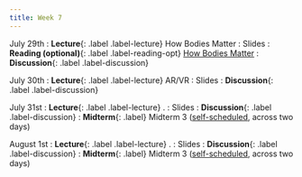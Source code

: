 ```yaml
---
title: Week 7
---
```


<!-- prettier-ignore-start -->

July 29th
: **Lecture**{: .label .label-lecture} How Bodies Matter
  : Slides
: **Reading (optional)**{: .label .label-reading-opt} [How Bodies Matter](https://hci.stanford.edu/publications/2006/HowBodiesMatter-DIS2006.pdf)
: **Discussion**{: .label .label-discussion} 

July 30th
: **Lecture**{: .label .label-lecture} AR/VR
  : Slides
: **Discussion**{: .label .label-discussion}

July 31st
: **Lecture**{: .label .label-lecture} .
  : Slides
: **Discussion**{: .label .label-discussion}
: **Midterm**{: .label} Midterm 3 ([self-scheduled](https://us.prairietest.com/), across two days)

August 1st
: **Lecture**{: .label .label-lecture} .
  : Slides
: **Discussion**{: .label .label-discussion}
: **Midterm**{: .label} Midterm 3 ([self-scheduled](https://us.prairietest.com/), across two days)

<!-- prettier-ignore-end -->
